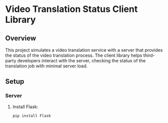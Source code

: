 # Video Translation Status Client Library

## Overview

This project simulates a video translation service with a server that provides the status of the video translation process. The client library helps third-party developers interact with the server, checking the status of the translation job with minimal server load.

## Setup

### Server

1. Install Flask:
   ```bash
   pip install Flask
